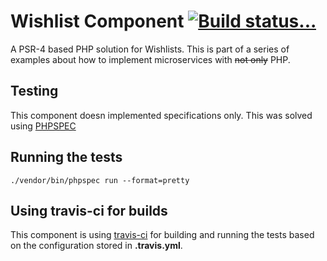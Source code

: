 Wishlist Component [![Build status...](https://secure.travis-ci.org/soerenmartius/Wishlist.png?branch=master)](https://travis-ci.org/soerenmartius/Wishlist)
===================

A PSR-4 based PHP solution for Wishlists.
This is part of a series of examples about how to implement microservices with ~~not only~~ PHP.


Testing
-------

This component doesn implemented specifications only. This was solved using [PHPSPEC](https://www.phpspec.net/en/latest/) 


Running the tests
-----------------

```
./vendor/bin/phpspec run --format=pretty
```


Using travis-ci for builds
--------------------------
This component is using [travis-ci](https://travis-ci.org/soerenmartius/Wishlist) for building and running the tests based on the configuration stored in **.travis.yml**.
